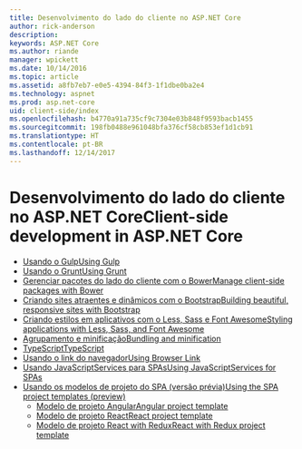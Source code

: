 ```yaml
---
title: Desenvolvimento do lado do cliente no ASP.NET Core
author: rick-anderson
description: 
keywords: ASP.NET Core
ms.author: riande
manager: wpickett
ms.date: 10/14/2016
ms.topic: article
ms.assetid: a8fb7eb7-e0e5-4394-84f3-1f1dbe0ba2e4
ms.technology: aspnet
ms.prod: asp.net-core
uid: client-side/index
ms.openlocfilehash: b4770a91a735cf9c7304e03b848f9593bacb1455
ms.sourcegitcommit: 198fb0488e961048bfa376cf58cb853ef1d1cb91
ms.translationtype: HT
ms.contentlocale: pt-BR
ms.lasthandoff: 12/14/2017
---
```

# <a name="client-side-development-in-aspnet-core"></a><span data-ttu-id="79826-103">Desenvolvimento do lado do cliente no ASP.NET Core</span><span class="sxs-lookup"><span data-stu-id="79826-103">Client-side development in ASP.NET Core</span></span>

- [<span data-ttu-id="79826-104">Usando o Gulp</span><span class="sxs-lookup"><span data-stu-id="79826-104">Using Gulp</span></span>](xref:client-side/using-gulp)
- [<span data-ttu-id="79826-105">Usando o Grunt</span><span class="sxs-lookup"><span data-stu-id="79826-105">Using Grunt</span></span>](xref:client-side/using-grunt)
- [<span data-ttu-id="79826-106">Gerenciar pacotes do lado do cliente com o Bower</span><span class="sxs-lookup"><span data-stu-id="79826-106">Manage client-side packages with Bower</span></span>](xref:client-side/bower)
- [<span data-ttu-id="79826-107">Criando sites atraentes e dinâmicos com o Bootstrap</span><span class="sxs-lookup"><span data-stu-id="79826-107">Building beautiful, responsive sites with Bootstrap</span></span>](xref:client-side/bootstrap)
- [<span data-ttu-id="79826-108">Criando estilos em aplicativos com o Less, Sass e Font Awesome</span><span class="sxs-lookup"><span data-stu-id="79826-108">Styling applications with Less, Sass, and Font Awesome</span></span>](xref:client-side/less-sass-fa)
- [<span data-ttu-id="79826-109">Agrupamento e minificação</span><span class="sxs-lookup"><span data-stu-id="79826-109">Bundling and minification</span></span>](xref:client-side/bundling-and-minification)
- [<span data-ttu-id="79826-110">TypeScript</span><span class="sxs-lookup"><span data-stu-id="79826-110">TypeScript</span></span>](https://www.typescriptlang.org/docs/handbook/asp-net-core.html)
- [<span data-ttu-id="79826-111">Usando o link do navegador</span><span class="sxs-lookup"><span data-stu-id="79826-111">Using Browser Link</span></span>](xref:client-side/using-browserlink)
- [<span data-ttu-id="79826-112">Usando JavaScriptServices para SPAs</span><span class="sxs-lookup"><span data-stu-id="79826-112">Using JavaScriptServices for SPAs</span></span>](xref:client-side/spa-services)
- [<span data-ttu-id="79826-113">Usando os modelos de projeto do SPA (versão prévia)</span><span class="sxs-lookup"><span data-stu-id="79826-113">Using the SPA project templates (preview)</span></span>](xref:spa/index)
    - [<span data-ttu-id="79826-114">Modelo de projeto Angular</span><span class="sxs-lookup"><span data-stu-id="79826-114">Angular project template</span></span>](xref:spa/angular)
    - [<span data-ttu-id="79826-115">Modelo de projeto React</span><span class="sxs-lookup"><span data-stu-id="79826-115">React project template</span></span>](xref:spa/react)
    - [<span data-ttu-id="79826-116">Modelo de projeto React with Redux</span><span class="sxs-lookup"><span data-stu-id="79826-116">React with Redux project template</span></span>](xref:spa/react-with-redux)
